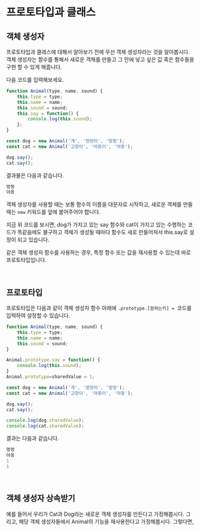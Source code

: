 # 프로토타입과 클래스

## 객체 생성자

프로토타입과 클래스에 대해서 알아보기 전에 우선 객체 생성자라는 것을 알아봅시다. 객체 생성자는 함수를 통해서 새로운 객체를 만들고 그 안에 넣고 싶은 값 혹은 함수들을 구현 할 수 있게 해줍니다. 

다음 코드를 입력해보세요. 

```javascript
function Animal(type, name, sound) {
    this.type = type;
    this.name = name;
    this.sound = sound;
    this.say = function() {
        console.log(this.sound);
    };
}

const dog = new Animal('개', '멍멍이', '멍멍');
const cat = new Animal('고양이', '야옹이', '야옹');

dog.say();
cat.say();
```

결과물은 다음과 같습니다. 

```javascript
멍멍
야옹
```

객체 생성자를 사용할 때는 보통 함수의 이름을 대문자로 시작하고, 새로운 객체를 만들 때는 `new` 키워드를 앞에 붙어주어야 합니다. 

지금 위 코드를 보시면, dog가 가지고 있는 say 함수와 cat이 가지고 있는 수행하는 코드가 똑같음에도 불구하고 객체가 생성될 때마다 함수도 새로 만들어져서  this.say로 설정이 되고 있습니다. 

같은 객체 생성자 함수를 사용하는 경우, 특정 함수 또는 값을 재사용할 수 있는데 바로 프로토타입입니다. 

<br>

## 프로토타입

프로토타입은 다음과 같이 객체 생성자 함수 아래에 `.prototype.[원하는키] = `코드를 입력하여 설정할 수 있습니다. 

```javascript
function Animal(type, name, sound) {
    this.type = type;
    this.name = name;
    this.sound = sound;
}

Animal.prototype.say = function() {
    console.log(this.sound);
}
Animal.prototype=sharedValue = 1;

const dog = new Animal('개', '멍멍이', '멍멍');
const cat = new Animal('고양이', '야옹이', '야옹');

dog.say();
cat.say();

console.log(dog.sharedValue);
console.log(cat.sharedValue);
```

결과는 다음과 같습니다. 

```javascript
멍멍
야옹
1
1
```

<br>

## 객체 생성자 상속받기

예를 들어서 우리가 Cat과 Dog라는 새로운 객체 생성자를 만든다고 가정해봅시다. 그리고, 해당 객체 생성자들에서 Animal의 기능을 재사용한다고 가정해봅시다. 그렇다면, 